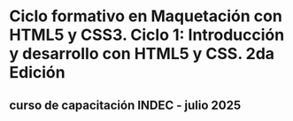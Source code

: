 # Ciclo formativo en Maquetación con HTML5 y CSS3. Ciclo 1: Introducción y desarrollo con HTML5 y CSS. 2da Edición 

## curso de capacitación INDEC - julio 2025